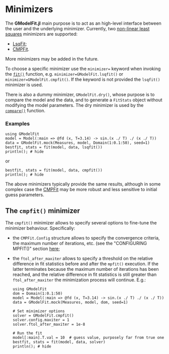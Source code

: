 # Minimizers

The **GModelFit.jl** main purpose is to act as an high-level interface between the user and the underlying minimizer.
Currently, two [non-linear least squares](https://en.wikipedia.org/wiki/Non-linear_least_squares) minimizers are supported:
- [LsqFit](https://github.com/JuliaNLSolvers/LsqFit.jl);
- [CMPFit](https://github.com/gcalderone/CMPFit.jl).

More minimizers may be added in the future.

To choose a specific minimizer use the `minimizer=` keyword when invoking the [`fit()`](@ref) function, e.g. `minimizer=GModelFit.lsqfit()` or `minimizer=GModelFit.cmpfit()`.  If the keyword is not provided the `lsqfit()` minimizer is used.

There is also a dummy minimizer, `GModelFit.dry()`, whose purpose is to compare the model and the data, and to generate a `FitStats` object without modifying the model parameters.  The dry minimizer is used by the [`compare()`](@ref) function.


### Examples

```@example abc
using GModelFit
model = Model(:main => @fd (x, T=3.14) -> sin.(x ./ T) ./ (x ./ T))
data = GModelFit.mock(Measures, model, Domain(1:0.1:50), seed=1)
bestfit, stats = fit(model, data, lsqfit())
println(); # hide
```
or
```@example abc
bestfit, stats = fit(model, data, cmpfit())
println(); # hide
```

The above minimizers typically provide the same results, although in some complex case the [CMPFit](https://github.com/gcalderone/CMPFit.jl) may be more robust and less sensitive to initial guess parameters.


## The `cmpfit()` minimizer

The `cmpfit()` minimizer allows to specify several options to fine-tune the minimizer behaviour.  Specifically:
- the `CMPFit.Config` structure allows to specify the convergence criteria, the maximum number of iterations, etc. (see the "CONFIGURING MPFIT()" section [here](https://pages.physics.wisc.edu/~craigm/idl/cmpfit.html);
- the `ftol_after_maxiter` allows to specify a threshold on the relative difference in fit statistics before and after the `mpfit()` execution.  If the latter terminates because the maximum number of iterations has been reached, and the relative difference in fit statistics is still greater than `ftol_after_maxiter` the minimization process will continue.  E.g.:

  ```@example abc
  using GModelFit
  dom = Domain(1:0.1:50)
  model = Model(:main => @fd (x, T=3.14) -> sin.(x ./ T) ./ (x ./ T))
  data = GModelFit.mock(Measures, model, dom, seed=1)
  
  # Set minimizer options
  solver = GModelFit.cmpfit()
  solver.config.maxiter = 1
  solver.ftol_after_maxiter = 1e-8
  
  # Run the fit
  model[:main].T.val = 10  # guess value, purposely far from true one
  bestfit, stats = fit(model, data, solver)
  println(); # hide
  ```
